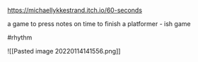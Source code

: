 https://michaellykkestrand.itch.io/60-seconds

a game to press notes on time to finish a platformer - ish game

#rhythm 

![[Pasted image 20220114141556.png]]